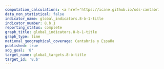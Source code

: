 ```yaml
---
computation_calculations: <a href='https://icane.github.io/ods-cantabria/assets/pdf/8.b.1.6.pdf' target='_blank'>Existencia de una estrategia nacional organizada y en marcha para el empleo de los jóvenes, como estrategia independiente o como parte de una estrategia nacional de empleo</a><br><a href='https://icane.github.io/ods-cantabria/assets/pdf/8.b.1.6_1.pdf' target='_blank'>Existencia de una estrategia nacional organizada y en marcha para el empleo de los jóvenes, como estrategia independiente o como parte de una estrategia nacional de empleo</a>
data_non_statistical: false
indicator_name: global_indicators.8-b-1-title
indicator_number: 8.b.1
reporting_status: complete
graph_title: global_indicators.8-b-1-title
graph_type: line
national_geographical_coverage: Cantabria y España
published: true
sdg_goal: '8'
target_name: global_targets.8-b-title
target_id: '8.b'
---
```

